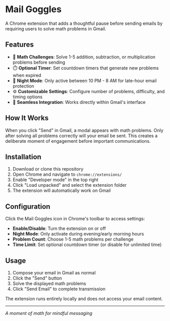 # Mail Goggles
A Chrome extension that adds a thoughtful pause before sending emails by requiring users to solve math problems in Gmail.

## Features
- 🧮 **Math Challenges**: Solve 1-5 addition, subtraction, or multiplication problems before sending
- ⏱️ **Optional Timer**: Set countdown timers that generate new problems when expired
- 🌙 **Night Mode**: Only active between 10 PM - 8 AM for late-hour email protection
- ⚙️ **Customizable Settings**: Configure number of problems, difficulty, and timing options
- 🎯 **Seamless Integration**: Works directly within Gmail's interface

## How It Works
When you click "Send" in Gmail, a modal appears with math problems. Only after solving all problems correctly will your email be sent. This creates a deliberate moment of engagement before important communications.

## Installation
1. Download or clone this repository
2. Open Chrome and navigate to `chrome://extensions/`
3. Enable "Developer mode" in the top right
4. Click "Load unpacked" and select the extension folder
5. The extension will automatically work on Gmail

## Configuration
Click the Mail Goggles icon in Chrome's toolbar to access settings:
- **Enable/Disable**: Turn the extension on or off
- **Night Mode**: Only activate during evening/early morning hours
- **Problem Count**: Choose 1-5 math problems per challenge
- **Time Limit**: Set optional countdown timer (or disable for unlimited time)

## Usage
1. Compose your email in Gmail as normal
2. Click the "Send" button
3. Solve the displayed math problems
4. Click "Send Email" to complete transmission

The extension runs entirely locally and does not access your email content.

---
*A moment of math for mindful messaging*
